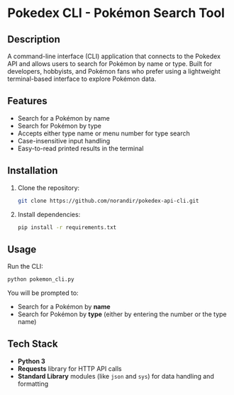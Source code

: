 # Pokedex CLI - Pokémon Search Tool

## Description
A command-line interface (CLI) application that connects to the Pokedex API and allows users to search for Pokémon by name or type. Built for developers, hobbyists, and Pokémon fans who prefer using a lightweight terminal-based interface to explore Pokémon data.

## Features
- Search for a Pokémon by name
- Search for Pokémon by type
- Accepts either type name or menu number for type search
- Case-insensitive input handling
- Easy-to-read printed results in the terminal

## Installation
1. Clone the repository:
   ```bash
   git clone https://github.com/norandir/pokedex-api-cli.git
   ```
2. Install dependencies:
   ```bash
   pip install -r requirements.txt
   ```

## Usage
Run the CLI:
```bash
python pokemon_cli.py
```

You will be prompted to:
- Search for a Pokémon by **name**  
- Search for Pokémon by **type** (either by entering the number or the type name)

## Tech Stack
- **Python 3**
- **Requests** library for HTTP API calls
- **Standard Library** modules (like `json` and `sys`) for data handling and formatting
